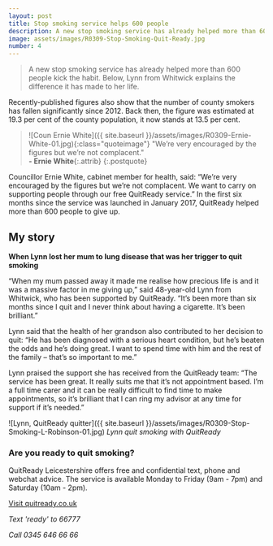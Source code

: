 ```yaml
---
layout: post
title: Stop smoking service helps 600 people
description: A new stop smoking service has already helped more than 600 people kick the habit this year
image: assets/images/R0309-Stop-Smoking-Quit-Ready.jpg
number: 4
---
```


>A new stop smoking service has already helped more than 600 people kick the habit. Below, Lynn from Whitwick explains the difference it has made to her life.

Recently-published figures also show that the number of county smokers has fallen significantly since 2012. Back then, the  figure was estimated at 19.3 per cent of the county population, it now stands at 13.5 per cent.

> ![Coun Ernie White]({{ site.baseurl }}/assets/images/R0309-Ernie-White-01.jpg){:class="quoteimage"} "We’re very encouraged by the figures but we’re not complacent."  
**- Ernie White**{:.attrib}
{:.postquote}

Councillor Ernie White, cabinet member for health, said: “We’re very encouraged by the figures but we’re not complacent. We want to carry on supporting people through our free QuitReady service.” In the first six months since the service was launched in January 2017, QuitReady helped more than 600 people to give up.

## My story
<!-- {:.postsub} -->

**When Lynn lost her mum to lung disease that was her trigger to quit smoking**

“When my mum passed away it made me realise how precious life is and it was a massive factor in me giving up,” said 48-year-old Lynn from Whitwick, who has been supported by QuitReady. “It’s been more than six months since I quit and I never think about having a cigarette. It’s been brilliant.”

Lynn said that the health of her grandson also contributed to her decision to quit: “He has been diagnosed with a serious heart condition, but he’s beaten the odds and he’s doing great. I want to spend time with him and the rest of the family – that’s so important to me.”

Lynn praised the support she has received from the QuitReady team: “The service has been great. It really suits me that it’s not appointment based. I’m a full time carer and it can be really difficult to find time to make appointments, so it’s brilliant that I can ring my advisor at any time for support if it’s needed.”

![Lynn, QuitReady quitter]({{ site.baseurl }}/assets/images/R0309-Stop-Smoking-L-Robinson-01.jpg)
*Lynn quit smoking with QuitReady*

### Are you ready to quit smoking?

QuitReady Leicestershire offers free and confidential text, phone and webchat advice. The service is available Monday to Friday (9am - 7pm) and Saturday (10am - 2pm).

[Visit quitready.co.uk](http://www.quitready.co.uk)

<i class="icon fa-mobile"> Text 'ready' to 66777

<i class="icon fa-phone"> Call 0345 646 66 66
